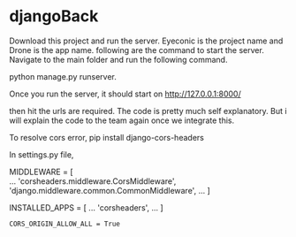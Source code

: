 # djangoBack

Download this project and run the server. Eyeconic is the project name and 
Drone is the app name. following are the command to start the server. 
Navigate to the main folder and run the following command.

python manage.py runserver.

Once you run the server, it should start on  http://127.0.0.1:8000/

then hit the urls are required. The code is pretty much self explanatory. But i will explain the code to the team again once we integrate this. 

To resolve cors error, 
pip install django-cors-headers

In settings.py file,

MIDDLEWARE = [  
    ...
    'corsheaders.middleware.CorsMiddleware',
    'django.middleware.common.CommonMiddleware',
    ...
]

INSTALLED_APPS = [
    ...
    'corsheaders',
    ...
]

`CORS_ORIGIN_ALLOW_ALL = True`
